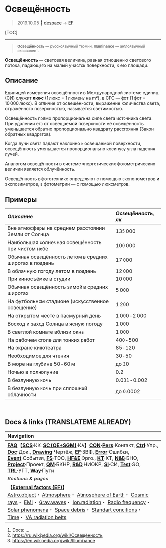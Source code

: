 # Освещённость
> 2019.10.05 [🚀](../index/index.md) [despace](index.md) → [EF](ef.md)

[TOC]

---

> <small>**Освещённость** — русскоязычный термин. **Illuminance** — англоязычный эквивалент.</small>

**Освещённость** — световая величина, равная отношению светового потока, падающего на малый участок поверхности, к его площади.



## Описание
Единицей измерения освещённости в Международной системе единиц (СИ) служит **люкс** (1 люкс = 1 люмену на m²), в СГС — фот (1 фот = 10 000 люкс). В отличие от освещённости, выражение количества света, отражённого поверхностью, называется светимостью.

Освещённость прямо пропорциональна силе света источника света. При удалении его от освещаемой поверхности её освещённость уменьшается обратно пропорционально квадрату расстояния (Закон обратных квадратов).

Когда лучи света падают наклонно к освещаемой поверхности, освещённость уменьшается пропорционально косинусу угла падения лучей.

Аналогом освещённости в системе энергетических фотометрических величин является облучённость.

Освещённость в фототехнике определяют с помощью экспонометров и экспозиметров, в фотометрии — с помощью люксметров.



## Примеры
|*Описание*|*Освещённость, лк*|
|:-|:-|
|Вне атмосферы на среднем расстоянии Земли от Солнца|135 000|
|Наибольшая солнечная освещённость при чистом небе|100 000|
|Обычная освещённость летом в средних широтах в полдень|17 000|
|В облачную погоду летом в полдень|12 000|
|При киносъёмке в студии|10 000|
|Обычная освещённость зимой в средних широтах|5 000|
|На футбольном стадионе (искусственное освещение)|1 200|
|На открытом месте в пасмурный день|1 000 ‑ 2 000|
|Восход и заход Солнца в ясную погоду|1 000|
|В светлой комнате вблизи окна|1 000|
|На рабочем столе для тонких работ|400 ‑ 500|
|На экране кинотеатра|85 ‑ 120|
|Необходимое для чтения|30 ‑ 50|
|В море на глубине 50 ‑ 60 м|до 20|
|Ночью в полнолуние|0.2|
|В безлунную ночь|0.001 ‑ 0.002|
|В безлунную ночь при сплошной облачности|до 0.0002|



<p style="page-break-after:always"> </p>

## Docs & links (TRANSLATEME ALREADY)
|Navigation|
|:-|
|**[FAQ](faq.md)**【**[SCS](scs.md)**·КК, **[SC (OE+SGM)](sc.md)**·КА】**[CON](contact.md)·[Pers](person.md)**·Контакт, **[Ctrl](control.md)**·Упр., **[Doc](doc.md)**·Док., **[Drawing](drawing.md)**·Чертёж, **[EF](ef.md)**·ВВФ, **[Error](error.md)**·Ошибки, **[Event](event.md)**·События, **[FS](fs.md)**·ТЭО, **[HF&E](hfe.md)**·Эрго., **[KT](kt.md)**·КТ, **[N&B](nnb.md)**·БНО, **[Project](project.md)**·Проект, **[QM](qm.md)**·БКНР, **[R&D](rnd.md)**·НИОКР, **[SI](si.md)**·СИ, **[Test](test.md)**·ЭО, **[TRL](trl.md)**·УГТ, **[Way](way.md)**·Пути|
|*Sections & pages*|
|**【[External factors (EF)](ef.md)】**<br> [Astro.object](aob.md)・ [Atmosphere](atmosphere.md)・ [Atmosphere of Earth](earth.md)・ [Cosmic rays](ion_rad.md)・ [EMI](emi.md)・ [Grav.waves](gravwave.md)・ [Ion.radiation](ion_rad.md)・ [Radio frequency](comms.md)・ [Solar phenomena](solar_ph.md)・ [Space debris](sdeb.md)・ [Standart conditions](sctp.md)・ [Time](time.md)・ [VA radiation belts](ion_rad.md)|

   1. Docs: …
   1. <https://ru.wikipedia.org/wiki/Освещённость>
   1. <https://en.wikipedia.org/wiki/Illuminance>

